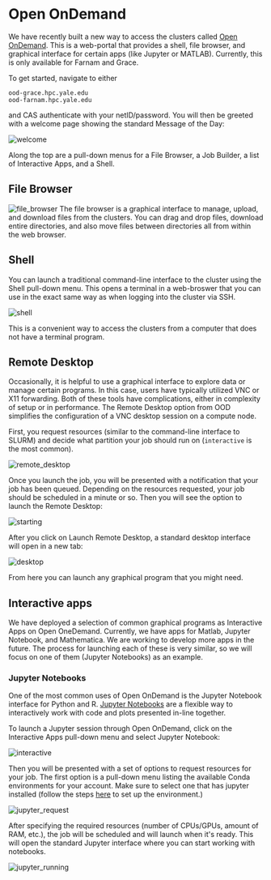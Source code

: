 # Open OnDemand

We have recently built a new way to access the clusters called [Open OnDemand](https://openondemand.org).
This is a web-portal that provides a shell, file browser, and graphical interface for certain apps (like Jupyter or MATLAB).
Currently, this is only available for Farnam and Grace.

To get started, navigate to either

```
ood-grace.hpc.yale.edu
ood-farnam.hpc.yale.edu
```

and CAS authenticate with your netID/password.
You will then be greeted with a welcome page showing the standard Message of the Day:

![welcome](/img/ood_welcome.png)

Along the top are a pull-down menus for a File Browser, a Job Builder, a list of Interactive Apps, and a Shell.

## File Browser
![file_browser](/img/ood_filebrowser.png)
The file browser is a graphical interface to manage, upload, and download files from the clusters.
You can drag and drop files, download entire directories, and also move files between directories all from within the web browser.

## Shell

You can launch a traditional command-line interface to the cluster using the Shell pull-down menu.
This opens a terminal in a web-broswer that you can use in the exact same way as when logging into the cluster via SSH.

![shell](/img/ood_shell.png)

This is a convenient way to access the clusters from a computer that does not have a terminal program. 

## Remote Desktop
Occasionally, it is helpful to use a graphical interface to explore data or manage certain programs.
In this case, users have typically utilized VNC or X11 forwarding.
Both of these tools have complications, either in complexity of setup or in performance.
The Remote Desktop option from OOD simplifies the configuration of a VNC desktop session on a compute node.

First, you request resources (similar to the command-line interface to SLURM) and decide what partition your job should run on (`interactive` is the most common).

![remote_desktop](/img/ood_remote.png)

Once you launch the job, you will be presented with a notification that your job has been queued.
Depending on the resources requested, your job should be scheduled in a minute or so.
Then you will see the option to launch the Remote Desktop:

![starting](/img//ood_remote_starting.png)

After you click on Launch Remote Desktop, a standard desktop interface will open in a new tab:

![desktop](/img//ood_remote_desktop.png)

From here you can launch any graphical program that you might need.

## Interactive apps

We have deployed a selection of common graphical programs as Interactive Apps on Open OneDemand.
Currently, we have apps for Matlab, Jupyter Notebook, and Mathematica.
We are working to develop more apps in the future.
The process for launching each of these is very similar, so we will focus on one of them (Jupyter Notebooks) as an example.

### Jupyter Notebooks

One of the most common uses of Open OnDemand is the Jupyter Notebook interface for Python and R.
[Jupyter Notebooks](https://jupyter-notebook.readthedocs.io/en/stable/) are a flexible way to interactively work with code and plots presented in-line together.

To launch a Jupyter session through Open OnDemand, click on the Interactive Apps pull-down menu and select Jupyter Notebook:

![interactive](/img/ood_interactive.png)

Then you will be presented with a set of options to request resources for your job.
The first option is a pull-down menu listing the available Conda environments for your account.
Make sure to select one that has jupyter installed (follow the steps [here](../guides/jupyter.md) to set up the environment.)

![jupyter_request](/img/ood_jupyter.png)

After specifying the required resources (number of CPUs/GPUs, amount of RAM, etc.), the job will be scheduled and will launch when it's ready.
This will open the standard Jupyter interface where you can start working with notebooks.

![jupyter_running](/img/ood_jupyter_running.png)
